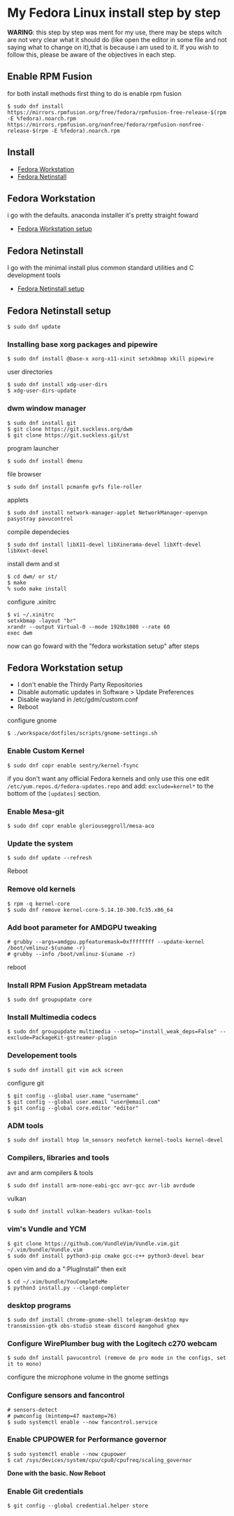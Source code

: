 # My Fedora Linux install step by step

**WARING**: this step by step was ment for my use, there may be steps witch are not very clear what it should do (like open the editor in some file and not saying what to change on it),that is because i am used to it. If you wish to follow this, please be aware of the objectives in each step.

## Enable RPM Fusion

for both install methods first thing to do is enable rpm fusion

	$ sudo dnf install https://mirrors.rpmfusion.org/free/fedora/rpmfusion-free-release-$(rpm -E %fedora).noarch.rpm https://mirrors.rpmfusion.org/nonfree/fedora/rpmfusion-nonfree-release-$(rpm -E %fedora).noarch.rpm

## Install

- [Fedora Workstation](fedora-workstation)
- [Fedora Netinstall](fedora-netinstall)

## Fedora Workstation

i go with the defaults. anaconda installer it's pretty straight foward
- [Fedora Workstation setup](fedora-workstation-setup)

## Fedora Netinstall

I go with the minimal install plus common standard utilities and C development tools
- [Fedora Netinstall setup](fedora-netinstall-setup)

## Fedora Netinstall setup

	$ sudo dnf update

### Installing base xorg packages and pipewire

	$ sudo dnf install @base-x xorg-x11-xinit setxkbmap xkill pipewire

user directories

	$ sudo dnf install xdg-user-dirs
	$ xdg-user-dirs-update

### dwm window manager

	$ sudo dnf install git
	$ git clone https://git.suckless.org/dwm
	$ git clone https://git.suckless.git/st

program launcher

	$ sudo dnf install dmenu

file browser

	$ sudo dnf install pcmanfm gvfs file-roller

applets

	$ sudo dnf install network-manager-applet NetworkManager-openvpn pasystray pavucontrol

compile dependecies

	$ sudo dnf install libX11-devel libXinerama-devel libXft-devel libXext-devel

install dwm and st

	$ cd dwm/ or st/
	$ make
	% sudo make install

configure .xinitrc

	$ vi ~/.xinitrc
	setxkbmap -layout "br"
	xrandr --output Virtual-0 --mode 1920x1080 --rate 60
	exec dwm

now can go foward with the "fedora workstation setup" after steps

## Fedora Workstation setup

- I don't enable the Thirdy Party Repositories
- Disable automatic updates in Software > Update Preferences
- Disable wayland in /etc/gdm/custom.conf
- Reboot

configure gnome

	$ ./workspace/dotfiles/scripts/gnome-settings.sh

### Enable Custom Kernel

	$ sudo dnf copr enable sentry/kernel-fsync

if you don't want any official Fedora kernels and only use this one edit `/etc/yum.repos.d/fedora-updates.repo` and add: `exclude=kernel*` to the bottom of the `[updates]` section.

### Enable Mesa-git

	$ sudo dnf copr enable gloriouseggroll/mesa-aco

### Update the system

	$ sudo dnf update --refresh

Reboot

### Remove old kernels

	$ rpm -q kernel-core
	$ sudo dnf remove kernel-core-5.14.10-300.fc35.x86_64

### Add boot parameter for AMDGPU tweaking

	# grubby --args=amdgpu.ppfeaturemask=0xffffffff --update-kernel /boot/vmlinuz-$(uname -r)
	# grubby --info /boot/vmlinuz-$(uname -r)

reboot

### Install RPM Fusion AppStream metadata

	$ sudo dnf groupupdate core

### Install Multimedia codecs

	$ sudo dnf groupupdate multimedia --setop="install_weak_deps=False" --exclude=PackageKit-gstreamer-plugin


### Developement tools

	$ sudo dnf install git vim ack screen

configure git

	$ git config --global user.name "username"
	$ git config --global user.email "user@email.com"
	$ git config --global core.editor "editor"

### ADM tools

	$ sudo dnf install htop lm_sensors neofetch kernel-tools kernel-devel

### Compilers, libraries and tools

avr and arm compilers & tools

	$ sudo dnf install arm-none-eabi-gcc avr-gcc avr-lib avrdude

vulkan

	$ sudo dnf install vulkan-headers vulkan-tools

### vim's Vundle and YCM

	$ git clone https://github.com/VundleVim/Vundle.vim.git ~/.vim/bundle/Vundle.vim
	$ sudo dnf install python3-pip cmake gcc-c++ python3-devel bear

open vim and do a ":PlugInstall" then exit

	$ cd ~/.vim/bundle/YouCompleteMe
	$ python3 install.py --clangd-completer

### desktop programs

	$ sudo dnf install chrome-gnome-shell telegram-desktop mpv transmission-gtk obs-studio steam discord mangohud ghex

### Configure WirePlumber bug with the Logitech c270 webcam

	$ sudo dnf install pavucontrol (remove de pro mode in the configs, set it to mono)

configure the microphone volume in the gnome settings

### Configure sensors and fancontrol

	# sensors-detect
	# pwmconfig (mintemp=47 maxtemp=76)
	$ sudo systemctl enable --now fancontrol.service

### Enable CPUPOWER for Performance governor

	$ sudo systemctl enable --now cpupower
	$ cat /sys/devices/system/cpu/cpu0/cpufreq/scaling_governor

**Done with the basic. Now Reboot**

### Enable Git credentials

	$ git config --global credential.helper store
